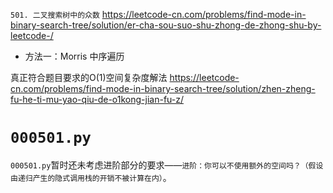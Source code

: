 
`501. 二叉搜索树中的众数` https://leetcode-cn.com/problems/find-mode-in-binary-search-tree/solution/er-cha-sou-suo-shu-zhong-de-zhong-shu-by-leetcode-/
- 方法一：Morris 中序遍历

真正符合题目要求的O(1)空间复杂度解法 https://leetcode-cn.com/problems/find-mode-in-binary-search-tree/solution/zhen-zheng-fu-he-ti-mu-yao-qiu-de-o1kong-jian-fu-z/

# `000501.py`

`000501.py`暂时还未考虑进阶部分的要求——`进阶：你可以不使用额外的空间吗？（假设由递归产生的隐式调用栈的开销不被计算在内）`。
